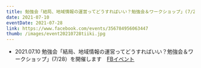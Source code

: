 ```yaml
---
title: 勉強会「結局、地域情報の運営ってどうすればいい？勉強会＆ワークショップ」(7/28）を開催します
date: 2021-07-10
eventDate: 2021-07-28
link: https://www.facebook.com/events/356784956063447
thumb: /images/event20210728tiiki.jpg
---
```

- 2021.07.10 勉強会「結局、地域情報の運営ってどうすればいい？勉強会＆ワークショップ」(7/28）を開催します　[FBイベント](https://www.facebook.com/events/356784956063447)
